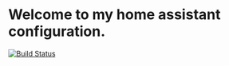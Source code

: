 # Welcome to my home assistant configuration. 

[![Build Status](https://travis-ci.com/langestefan/HomeAssistantConfiguration.svg?branch=master)](https://travis-ci.com/langestefan/HomeAssistantConfiguration)
